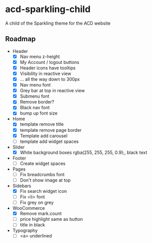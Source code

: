 # acd-sparkling-child
A child of the Sparkling theme for the ACD website

## Roadmap

- Header
  - [x] Nav menu z-height
  - [x] My Account / logout buttons
  - [x] Header icons have tooltips
  - [x] Visibility in reactive view
  - [x] ... all the way down to 300px
  - [x] Nav menu font
  - [x] Grey bar at top in reactive view
  - [x] Submenu font
  - [x] Remove border?
  - [x] Black nav font
  - [x] bump up font size
- Home
  - [x] template remove title
  - [x] template remove page border
  - [x] Template add carousel
  - [ ] template add widget spaces
- Slider
  - [x] White background boxes rgba(255, 255, 255, 0.9);, black text
- Footer
  - [ ] Create widget spaces
- Pages
  - [ ] Fix breadcrumbs font
  - [ ] Don't show image at top
- Sidebars
  - [x] Fix search widget icon
  - [ ] Fix &lt;li&gt; font
  - [ ] Fix grey on grey
- WooCommerce
  - [x] Remove mark.count
  - [ ] price highlight same as button
  - [ ] title in black
- Typography
  - [ ] &lt;a&gt; underlined
